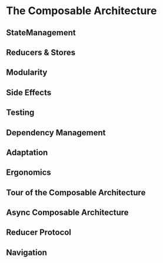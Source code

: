 # The Composable Architecture



## StateManagement

## Reducers & Stores

## Modularity

## Side Effects

## Testing

## Dependency Management

## Adaptation

## Ergonomics

## Tour of the Composable Architecture

## Async Composable Architecture

## Reducer Protocol

## Navigation 

